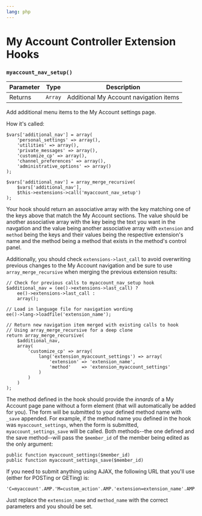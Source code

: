 ```yaml
---
lang: php
---
```


<!--
    This source file is part of the open source project
    ExpressionEngine User Guide (https://github.com/ExpressionEngine/ExpressionEngine-User-Guide)

    @link      https://expressionengine.com/
    @copyright Copyright (c) 2003-2020, Packet Tide, LLC (https://packettide.com)
    @license   https://expressionengine.com/license Licensed under Apache License, Version 2.0
-->

# My Account Controller Extension Hooks

### `myaccount_nav_setup()`

| Parameter | Type    | Description                            |
| --------- | ------- | -------------------------------------- |
| Returns   | `Array` | Additional My Account navigation items |

Add additional menu items to the My Account settings page.

How it's called:

    $vars['additional_nav'] = array(
        'personal_settings' => array(),
        'utilities' => array(),
        'private_messages' => array(),
        'customize_cp' => array(),
        'channel_preferences' => array(),
        'administrative_options' => array()
    );

    $vars['additional_nav'] = array_merge_recursive(
        $vars['additional_nav'],
        $this->extensions->call('myaccount_nav_setup')
    );

Your hook should return an associative array with the key matching one of the keys above that match the My Account sections. The value should be another associative array with the key being the text you want in the navgation and the value being another associative array with `extension` and `method` being the keys and their values being the respective extension's name and the method being a method that exists in the method's control panel.

Additionally, you should check `extensions->last_call` to avoid overwriting previous changes to the My Account navigation and be sure to use `array_merge_recursive` when merging the previous extension results:

    // Check for previous calls to myaccount_nav_setup hook
    $additional_nav = (ee()->extensions->last_call) ?
        ee()->extensions->last_call :
        array();

    // Load in language file for navigation wording
    ee()->lang->loadfile('extension_name');

    // Return new navigation item merged with existing calls to hook
    // Using array_merge_recursive for a deep clone
    return array_merge_recursive(
        $additional_nav,
        array(
            'customize_cp' => array(
                lang('extension_myaccount_settings') => array(
                    'extension' => 'extension_name',
                    'method'    => 'extension_myaccount_settings'
                )
            )
        )
    );

The method defined in the hook should provide the _innards_ of a My Account page pane without a form element (that will automatically be added for you). The form will be submitted to your defined method name with `_save` appended. For example, if the method name you defined in the hook was `myaccount_settings`, when the form is submitted, `myaccount_settings_save` will be called. Both methods--the one defined and the save method--will pass the `$member_id` of the member being edited as the only argument:

    public function myaccount_settings($member_id)
    public function myaccount_settings_save($member_id)

If you need to submit anything using AJAX, the following URL that you'll use (either for POSTing or GETing) is:

    'C=myaccount'.AMP.'M=custom_action'.AMP.'extension=extension_name'.AMP.'method=method_name'

Just replace the `extension_name` and `method_name` with the correct parameters and you should be set.
